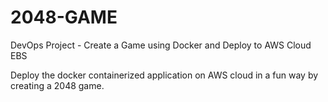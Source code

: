 # 2048-GAME
DevOps Project - Create a Game using Docker and Deploy to AWS Cloud EBS
 
Deploy the docker containerized application on AWS cloud in a fun way by creating a 2048 game.
